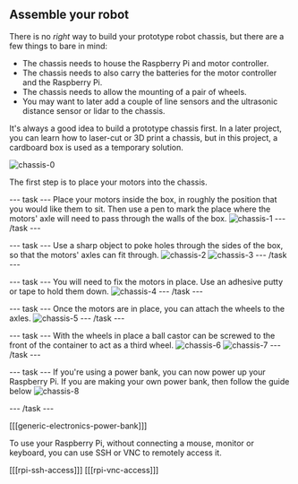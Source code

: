 ## Assemble your robot

There is no *right* way to build your prototype robot chassis, but there are a few things to bare in mind:

- The chassis needs to house the Raspberry Pi and motor controller.
- The chassis needs to also carry the batteries for the motor controller and the Raspberry Pi.
- The chassis needs to allow the mounting of a pair of wheels.
- You may want to later add a couple of line sensors and the ultrasonic distance sensor or lidar to the chassis.

It's always a good idea to build a prototype chassis first. In a later project, you can learn how to laser-cut or 3D print a chassis, but in this project, a cardboard box is used as a temporary solution.

![chassis-0](images/chassis-0.jpg)

The first step is to place your motors into the chassis. 

--- task ---
Place your motors inside the box, in roughly the position that you would like them to sit. Then use a pen to mark the place where the motors' axle will need to pass through the walls of the box.
![chassis-1](images/chassis-1.jpg)
--- /task ---

--- task ---
Use a sharp object to poke holes through the sides of the box, so that the motors' axles can fit through.
![chassis-2](images/chassis-2.jpg)
![chassis-3](images/chassis-3.jpg)
--- /task ---

--- task ---
You will need to fix the motors in place. Use an adhesive putty or tape to hold them down.
![chassis-4](images/chassis-4.jpg)
--- /task ---

--- task ---
Once the motors are in place, you can attach the wheels to the axles.
![chassis-5](images/chassis-5.jpg)
--- /task ---

--- task ---
With the wheels in place a ball castor can be screwed to the front of the container to act as a third wheel.
![chassis-6](images/chassis-6.jpg)
![chassis-7](images/chassis-7.jpg)
--- /task ---

--- task ---
If you're using a power bank, you can now power up your Raspberry Pi. If you are making your own power bank, then follow the guide below
![chassis-8](images/chassis-8.jpg)

--- /task ---

[[[generic-electronics-power-bank]]]

To use your Raspberry Pi, without connecting a mouse, monitor or keyboard, you can use SSH or VNC to remotely access it.

[[[rpi-ssh-access]]]
[[[rpi-vnc-access]]]



